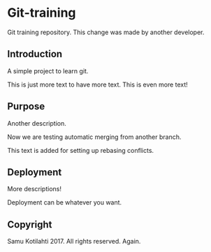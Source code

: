 # Git-training
Git training repository. This change was made by another developer.

## Introduction

A simple project to learn git.

This is just more text to have more text. This is even more text!

## Purpose
Another description.

Now we are testing automatic merging from another branch.

This text is added for setting up rebasing conflicts.

## Deployment
More descriptions!

Deployment can be whatever you want.

## Copyright
Samu Kotilahti 2017. All rights reserved. Again.
